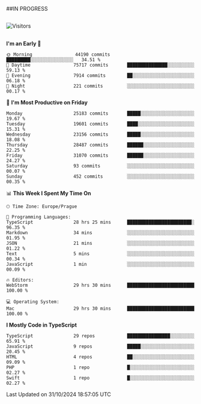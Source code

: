 ##IN PROGRESS
##
![Visitors](https://komarev.com/ghpvc/?username=petrbui&style=for-the-badge&label=Visitors+👀)



##
<!--
[![My GitHub stats](https://github-readme-stats.vercel.app/api?username=petrbui&theme=github_dark)](https://github.com/anuraghazra/github-readme-stats)

[![My wakatime stats](https://github-readme-stats.vercel.app/api/wakatime?username=petrbui&theme=github_dark)](https://github.com/anuraghazra/github-readme-stats)
-->
<!--START_SECTION:waka-->
**I'm an Early 🐤** 

```text
🌞 Morning                44190 commits       █████████░░░░░░░░░░░░░░░░   34.51 % 
🌆 Daytime                75717 commits       ███████████████░░░░░░░░░░   59.13 % 
🌃 Evening                7914 commits        ██░░░░░░░░░░░░░░░░░░░░░░░   06.18 % 
🌙 Night                  221 commits         ░░░░░░░░░░░░░░░░░░░░░░░░░   00.17 % 
```
📅 **I'm Most Productive on Friday** 

```text
Monday                   25183 commits       █████░░░░░░░░░░░░░░░░░░░░   19.67 % 
Tuesday                  19601 commits       ████░░░░░░░░░░░░░░░░░░░░░   15.31 % 
Wednesday                23156 commits       █████░░░░░░░░░░░░░░░░░░░░   18.08 % 
Thursday                 28487 commits       ██████░░░░░░░░░░░░░░░░░░░   22.25 % 
Friday                   31070 commits       ██████░░░░░░░░░░░░░░░░░░░   24.27 % 
Saturday                 93 commits          ░░░░░░░░░░░░░░░░░░░░░░░░░   00.07 % 
Sunday                   452 commits         ░░░░░░░░░░░░░░░░░░░░░░░░░   00.35 % 
```


📊 **This Week I Spent My Time On** 

```text
🕑︎ Time Zone: Europe/Prague

💬 Programming Languages: 
TypeScript               28 hrs 25 mins      ████████████████████████░   96.35 % 
Markdown                 34 mins             ░░░░░░░░░░░░░░░░░░░░░░░░░   01.95 % 
JSON                     21 mins             ░░░░░░░░░░░░░░░░░░░░░░░░░   01.22 % 
Text                     5 mins              ░░░░░░░░░░░░░░░░░░░░░░░░░   00.34 % 
JavaScript               1 min               ░░░░░░░░░░░░░░░░░░░░░░░░░   00.09 % 

🔥 Editors: 
WebStorm                 29 hrs 30 mins      █████████████████████████   100.00 % 

💻 Operating System: 
Mac                      29 hrs 30 mins      █████████████████████████   100.00 % 
```

**I Mostly Code in TypeScript** 

```text
TypeScript               29 repos            ████████████████░░░░░░░░░   65.91 % 
JavaScript               9 repos             █████░░░░░░░░░░░░░░░░░░░░   20.45 % 
HTML                     4 repos             ██░░░░░░░░░░░░░░░░░░░░░░░   09.09 % 
PHP                      1 repo              █░░░░░░░░░░░░░░░░░░░░░░░░   02.27 % 
Swift                    1 repo              █░░░░░░░░░░░░░░░░░░░░░░░░   02.27 % 
```




 Last Updated on 31/10/2024 18:57:05 UTC
<!--END_SECTION:waka-->
